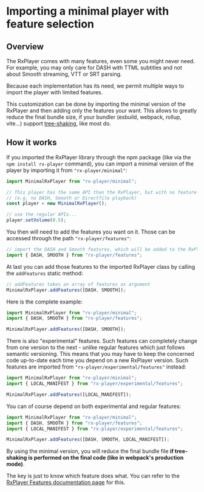 # Importing a minimal player with feature selection

## Overview

The RxPlayer comes with many features, even some you might never need.
For example, you may only care for DASH with TTML subtitles and not about
Smooth streaming, VTT or SRT parsing.

Because each implementation has its need, we permit multiple ways to import
the player with limited features.

This customization can be done by importing the minimal version of the RxPlayer
and then adding only the features your want.
This allows to greatly reduce the final bundle size, if your bundler (esbuild,
webpack, rollup, vite...) support
[tree-shaking](https://en.wikipedia.org/wiki/Tree_shaking), like most do.

## How it works

If you imported the RxPlayer library through the npm package (like via the
`npm install rx-player` command), you can import a minimal version of the player
by importing it from `"rx-player/minimal"`:

```js
import MinimalRxPlayer from "rx-player/minimal";

// This player has the same API than the RxPlayer, but with no feature
// (e.g. no DASH, Smooth or Directfile playback)
const player = new MinimalRxPlayer();

// use the regular APIs...
player.setVolume(0.5);
```

You then will need to add the features you want on it. Those can be accessed
through the path `"rx-player/features"`:

```js
// import the DASH and Smooth features, which will be added to the RxPlayer
import { DASH, SMOOTH } from "rx-player/features";
```

At last you can add those features to the imported RxPlayer class by calling the
`addFeatures` static method:

```js
// addFeatures takes an array of features as argument
MinimalRxPlayer.addFeatures([DASH, SMOOTH]);
```

Here is the complete example:

```js
import MinimalRxPlayer from "rx-player/minimal";
import { DASH, SMOOTH } from "rx-player/features";

MinimalRxPlayer.addFeatures([DASH, SMOOTH]);
```

There is also "experimental" features. Such features can completely change from
one version to the next - unlike regular features which just follows semantic
versioning. This means that you may have to keep the concerned code up-to-date
each time you depend on a new RxPlayer version.
Such features are imported from `"rx-player/experimental/features"` instead:

```js
import MinimalRxPlayer from "rx-player/minimal";
import { LOCAL_MANIFEST } from "rx-player/experimental/features";

MinimalRxPlayer.addFeatures([LOCAL_MANIFEST]);
```

You can of course depend on both experimental and regular features:

```js
import MinimalRxPlayer from "rx-player/minimal";
import { DASH, SMOOTH } from "rx-player/features";
import { LOCAL_MANIFEST } from "rx-player/experimental/features";

MinimalRxPlayer.addFeatures([DASH, SMOOTH, LOCAL_MANIFEST]);
```

By using the minimal version, you will reduce the final bundle file **if
tree-shaking is performed on the final code (like in webpack's production
mode)**.

The key is just to know which feature does what.
You can refer to the [RxPlayer Features documentation page](../api/RxPlayer_Features.md) for
this.
